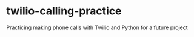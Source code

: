 # twilio-calling-practice
 Practicing making phone calls with Twilio and Python for a future project

